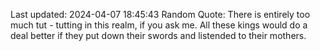 Last updated: 2024-04-07 18:45:43
Random Quote: There is entirely too much tut - tutting in this realm, if you ask me.  All these kings would do a deal better if they put down their swords and listended to their mothers. 